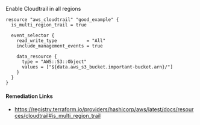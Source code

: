 
Enable Cloudtrail in all regions

```hcl
resource "aws_cloudtrail" "good_example" {
  is_multi_region_trail = true
  
  event_selector {
    read_write_type           = "All"
    include_management_events = true
    
    data_resource {
      type = "AWS::S3::Object"
      values = ["${data.aws_s3_bucket.important-bucket.arn}/"]
    }
  }
}
```

#### Remediation Links
 - https://registry.terraform.io/providers/hashicorp/aws/latest/docs/resources/cloudtrail#is_multi_region_trail
        